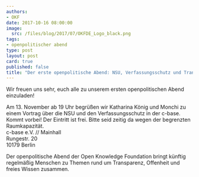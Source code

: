 ```yaml
---
authors: 
- OKF
date: 2017-10-16 08:00:00
image:
  src: /files/blog/2017/07/OKFDE_Logo_black.png
tags:
- openpolitischer abend
type: post
layout: post
card: true
published: false
title: "Der erste openpolitische Abend: NSU, Verfassungsschutz und Transparenz" 
---
```


Wir freuen uns sehr, euch alle zu unserem ersten openpolitischen Abend einzuladen! 

Am 13. November ab 19 Uhr begrüßen wir Katharina König und Monchi zu einem Vortrag über die NSU und den Verfassungsschutz in der c-base. Kommt vorbei! Der Eintritt ist frei. Bitte seid zeitig da wegen der begrenzten Raumkapazität. 
<br> c-base e.V. // Mainhall
<br> Rungestr. 20
<br> 10179 Berlin

Der openpolitische Abend der Open Knowledge Foundation bringt künftig regelmäßig Menschen zu Themen rund um Transparenz, Offenheit und freies Wissen zusammen. 
